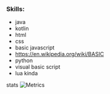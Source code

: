 ### Skills:
- java
- kotlin
- html
- css
- basic javascript
- https://en.wikipedia.org/wiki/BASIC
- python
- visual basic script
- lua kinda

stats
![Metrics](https://metrics.lecoq.io/ridglef?template=classic&lines=1&habits=1&notable=1&languages=1&base=header%2C%20activity%2C%20community%2C%20repositories%2C%20metadata&base.indepth=false&base.hireable=false&base.skip=false&languages=false&languages.limit=8&languages.threshold=0%25&languages.other=false&languages.colors=github&languages.sections=most-used&languages.indepth=false&languages.analysis.timeout=15&languages.analysis.timeout.repositories=7.5&languages.categories=markup%2C%20programming&languages.recent.categories=markup%2C%20programming&languages.recent.load=300&languages.recent.days=14&lines=false&lines.sections=base&lines.repositories.limit=4&lines.history.limit=1&habits=false&habits.from=200&habits.days=40&habits.facts=true&habits.charts=false&habits.charts.type=classic&habits.trim=false&habits.languages.limit=15&habits.languages.threshold=0%25&notable=false&notable.from=organization&notable.repositories=false&notable.indepth=false&notable.types=commit&notable.self=false&config.timezone=America%2FDetroit)
